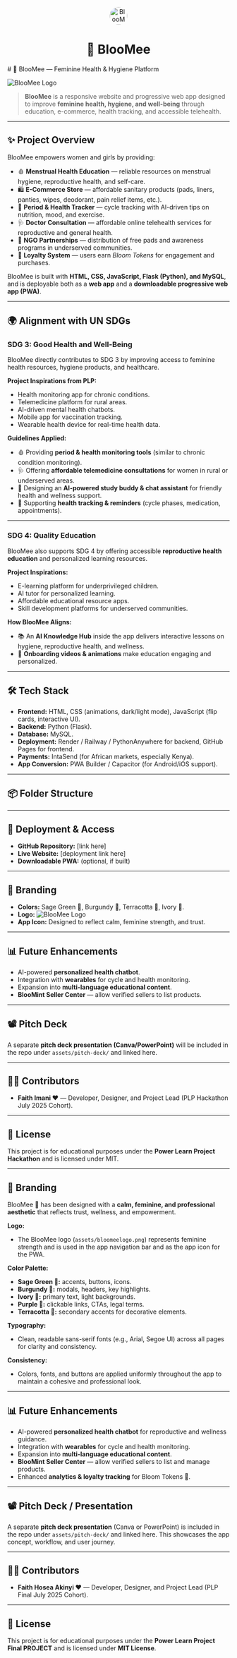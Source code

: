 <p align="center">
  <img src="assets/bloomee-logo.jpeg" alt="BlooMee Logo" width="40" height="40" style="border-radius: 50%;">
</p>

<h1 align="center">🌸 BlooMee</h1>
# 🌸 BlooMee — Feminine Health & Hygiene Platform  

![BlooMee Logo](assets/bloomee-logo.jpeg)

> **BlooMee** is a responsive website and progressive web app designed to improve **feminine health, hygiene, and well-being** through education, e-commerce, health tracking, and accessible telehealth.  

---

## ✨ Project Overview  
BlooMee empowers women and girls by providing:  
- 🩸 **Menstrual Health Education** — reliable resources on menstrual hygiene, reproductive health, and self-care.  
- 🛍️ **E-Commerce Store** — affordable sanitary products (pads, liners, panties, wipes, deodorant, pain relief items, etc.).  
- 📅 **Period & Health Tracker** — cycle tracking with AI-driven tips on nutrition, mood, and exercise.  
- 🩺 **Doctor Consultation** — affordable online telehealth services for reproductive and general health.  
- 🤝 **NGO Partnerships** — distribution of free pads and awareness programs in underserved communities.  
- 🎁 **Loyalty System** — users earn *Bloom Tokens* for engagement and purchases.  

BlooMee is built with **HTML, CSS, JavaScript, Flask (Python), and MySQL**, and is deployable both as a **web app** and a **downloadable progressive web app (PWA)**.  

---

## 🌍 Alignment with UN SDGs  

### **SDG 3: Good Health and Well-Being**  
BlooMee directly contributes to SDG 3 by improving access to feminine health resources, hygiene products, and healthcare.  

**Project Inspirations from PLP:**  
- Health monitoring app for chronic conditions.  
- Telemedicine platform for rural areas.  
- AI-driven mental health chatbots.  
- Mobile app for vaccination tracking.  
- Wearable health device for real-time health data.  

**Guidelines Applied:**  
- 🩸 Providing **period & health monitoring tools** (similar to chronic condition monitoring).  
- 🩺 Offering **affordable telemedicine consultations** for women in rural or underserved areas.  
- 🤖 Designing an **AI-powered study buddy & chat assistant** for friendly health and wellness support.  
- 📅 Supporting **health tracking & reminders** (cycle phases, medication, appointments).  

---

### **SDG 4: Quality Education**  
BlooMee also supports SDG 4 by offering accessible **reproductive health education** and personalized learning resources.  

**Project Inspirations:**  
- E-learning platform for underprivileged children.  
- AI tutor for personalized learning.  
- Affordable educational resource apps.  
- Skill development platforms for underserved communities.  

**How BlooMee Aligns:**  
- 📚 An **AI Knowledge Hub** inside the app delivers interactive lessons on hygiene, reproductive health, and wellness.  
- 🎥 **Onboarding videos & animations** make education engaging and personalized.  

---

## 🛠️ Tech Stack  
- **Frontend:** HTML, CSS (animations, dark/light mode), JavaScript (flip cards, interactive UI).  
- **Backend:** Python (Flask).  
- **Database:** MySQL.  
- **Deployment:** Render / Railway / PythonAnywhere for backend, GitHub Pages for frontend.  
- **Payments:** IntaSend (for African markets, especially Kenya).  
- **App Conversion:** PWA Builder / Capacitor (for Android/iOS support).  

---

## 📦 Folder Structure

---

## 🚀 Deployment & Access  
- **GitHub Repository:** [link here]  
- **Live Website:** [deployment link here]  
- **Downloadable PWA:** (optional, if built)  

---

## 🎨 Branding  
- **Colors:** Sage Green 🌿, Burgundy 🍷, Terracotta 🧡, Ivory 🌸.  
- **Logo:** ![BlooMee Logo](assets/bloomee-logo.jpeg)  
- **App Icon:** Designed to reflect calm, feminine strength, and trust.  

---

## 📊 Future Enhancements  
- AI-powered **personalized health chatbot**.  
- Integration with **wearables** for cycle and health monitoring.  
- Expansion into **multi-language educational content**.  
- **BlooMint Seller Center** — allow verified sellers to list products.  

---

## 📽️ Pitch Deck  
A separate **pitch deck presentation (Canva/PowerPoint)** will be included in the repo under `assets/pitch-deck/` and linked here.  

---

## 👩‍💻 Contributors  
- **Faith Imani ♥️** — Developer, Designer, and Project Lead (PLP Hackathon July 2025 Cohort).  

---

## 📜 License  
This project is for educational purposes under the **Power Learn Project Hackathon** and is licensed under MIT.  

---
## 🎨 Branding

BlooMee 🌸 has been designed with a **calm, feminine, and professional aesthetic** that reflects trust, wellness, and empowerment.  

**Logo:**  
- The BlooMee logo (`assets/bloomeelogo.png`) represents feminine strength and is used in the app navigation bar and as the app icon for the PWA.  

**Color Palette:**  
- **Sage Green 🌿:** accents, buttons, icons.  
- **Burgundy 🍷:** modals, headers, key highlights.  
- **Ivory 🌸:** primary text, light backgrounds.  
- **Purple 💜:** clickable links, CTAs, legal terms.  
- **Terracotta 🧡:** secondary accents for decorative elements.  

**Typography:**  
- Clean, readable sans-serif fonts (e.g., Arial, Segoe UI) across all pages for clarity and consistency.  

**Consistency:**  
- Colors, fonts, and buttons are applied uniformly throughout the app to maintain a cohesive and professional look.

---

## 📊 Future Enhancements
- AI-powered **personalized health chatbot** for reproductive and wellness guidance.
- Integration with **wearables** for cycle and health monitoring.
- Expansion into **multi-language educational content**.
- **BlooMint Seller Center** — allow verified sellers to list and manage products.
- Enhanced **analytics & loyalty tracking** for Bloom Tokens 🌺.

---

## 📽️ Pitch Deck / Presentation
A separate **pitch deck presentation** (Canva or PowerPoint) is included in the repo under `assets/pitch-deck/` and linked here. This showcases the app concept, workflow, and user journey.

---

## 👩‍💻 Contributors
- **Faith Hosea Akinyi ♥️** — Developer, Designer, and Project Lead (PLP Final July 2025 Cohort).

---

## 📜 License
This project is for educational purposes under the **Power Learn Project Final PROJECT** and is licensed under **MIT License**.

